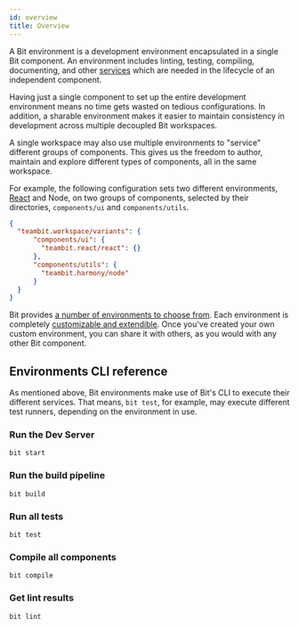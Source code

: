 ```yaml
---
id: overview
title: Overview
---
```


A Bit environment is a development environment encapsulated in a single Bit component. An environment includes linting, testing, compiling, documenting, and other [services](/building-with-bit/environment/environment-services) which are needed in the lifecycle of an independent component.

Having just a single component to set up the entire development environment means no time gets wasted on tedious configurations. In addition, a sharable environment makes it easier to maintain consistency in development across multiple decoupled Bit workspaces.

A single workspace may also use multiple environments to "service" different groups of components. This gives us the freedom to author, maintain and explore different types of components, all in the same workspace.

For example, the following configuration sets two different environments, [React](/building-with-bit/react/overview) and Node, on two groups of components, selected by their directories, `components/ui` and `components/utils`.

```json
{
  "teambit.workspace/variants": {
      "components/ui": {
        "teambit.react/react": {}
      },
      "components/utils": {
        "teambit.harmony/node"
      }
  }
}
```

Bit provides [a number of environments to choose from](/building-with-bit/environment/choose-an-environment). Each environment is completely [customizable and extendible](/building-with-bit/environment/overview). Once you've created your own custom environment, you can share it with others, as you would with any other Bit component.

## Environments CLI reference

As mentioned above, Bit environments make use of Bit's CLI to execute their different services. That means, `bit test`, for example, may execute different test runners, depending on the environment in use.

### Run the Dev Server

```shell
bit start
```

### Run the build pipeline

```shell
bit build
```


### Run all tests

```shell
bit test
```


### Compile all components

```
bit compile
```


### Get lint results

```
bit lint
```
